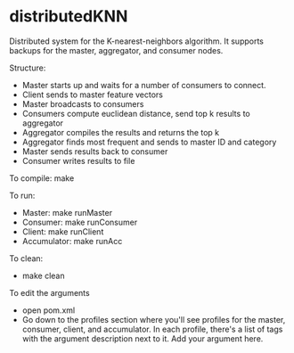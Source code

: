 distributedKNN
==============

Distributed system for the K-nearest-neighbors algorithm.
It supports backups for the master, aggregator, and consumer nodes.

Structure:

- Master starts up and waits for a number of consumers to connect.
- Client sends to master feature vectors
- Master broadcasts to consumers
- Consumers compute euclidean distance, send top k results to aggregator
- Aggregator compiles the results and returns the top k
- Aggregator finds most frequent and sends to master ID and category
- Master sends results back to consumer
- Consumer writes results to file

To compile:
make

To run:
- Master: make runMaster
- Consumer: make runConsumer
- Client: make runClient
- Accumulator: make runAcc

To clean:
- make clean

To edit the arguments 
- open pom.xml
- Go down to the profiles section where you'll see profiles for the master, consumer, client, and accumulator. In each profile, there's a list of <argument></argument> tags with the argument description next to it. Add your argument here.
